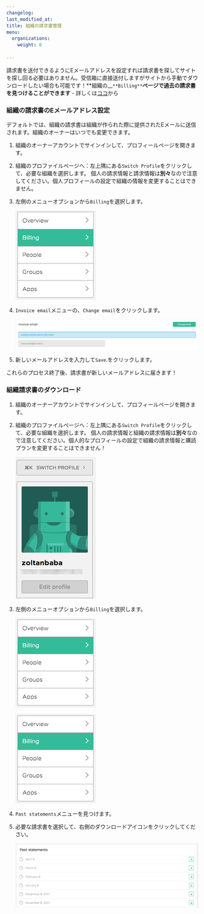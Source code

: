 ```yaml
---
changelog: 
last_modified_at: 
title: 組織の請求書管理
menu:
  organizations:
    weight: 6

---
```

請求書を送付できるようにEメールアドレスを設定すれば請求書を探してサイトを探し回る必要はありません。受信箱に直接送付しますがサイトから手動でダウンロードしたい場合も可能です！**組織の__`**Billing**`**ページで過去の請求書を見つけることができます** - 詳しくは[ココ](#downloading-workspace-invoices)から

### 組織の請求書のEメールアドレス設定

デフォルトでは、組織の請求書は組織が作られた際に提供されたEメールに送信されます。組織のオーナーはいつでも変更できます。

1. 組織のオーナーアカウントでサインインして、プロフィールページを開きます。
2. 組織のプロファイルページへ：左上隅にある`Switch Profile`をクリックして、必要な組織を選択します。  個人の請求情報と請求情報は**別々**なので注意してください。個人プロフィールの設定で組織の情報を変更することはできません。
3. 左側のメニューオプションから`Billing`を選択します。

   ![{{ page.title }}](/img/team-management/organization/billing-sidebar-menu.png)
4. `Invoice email`メニューの、`Change email`をクリックします。

   ![{{ page.title }}](/img/team-management/organization/invoice-email-settings.png)
5. 新しいメールアドレスを入力して`Save`.をクリックします。

これらのプロセス終了後、請求書が新しいメールアドレスに届きます！

### 組織請求書のダウンロード

1. 組織のオーナーアカウントでサインインして、プロフィールページを開きます。
2. 組織のプロファイルページへ：左上隅にある`Switch Profile`をクリックして、必要な組織を選択します。  個人の請求情報と組織の請求情報は**別々**なので注意してください。個人的なプロフィールの設定で組織の請求情報と購読プランを変更することはできません！

   ![{{ page.title }}](/img/team-management/organization/switch-profile-2.png)
3. 左側のメニューオプションから`Billing`を選択します。

   ![{{ page.title }}](/img/team-management/organization/billing-sidebar-menu.png)

   ![{{ page.title }}](/img/team-management/organization/billing-sidebar-menu.png)
4. `Past statements`メニューを見つけます。
5. 必要な請求書を選択して、右側のダウンロードアイコンをクリックしてください。

   ![{{ page.title }}](/img/team-management/organization/past-invoices.png)
